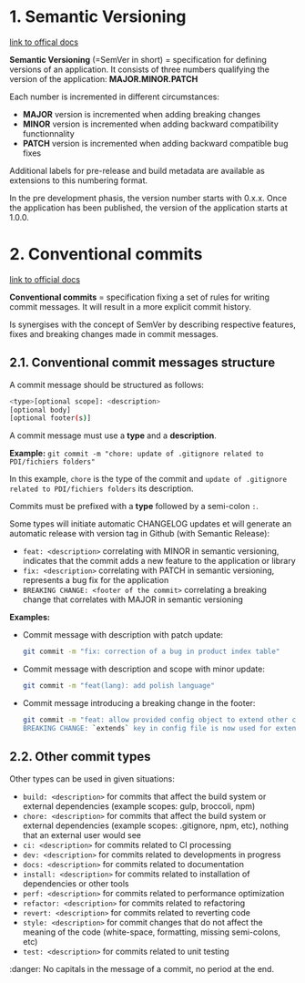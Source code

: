 # 1. Semantic Versioning

[link to offical docs](https://semver.org/)

**Semantic Versioning** (=SemVer in short) = specification for defining versions of an application. It consists of three numbers qualifying the version of the application: **MAJOR.MINOR.PATCH**

Each number is incremented in different circumstances:
- **MAJOR** version is incremented when adding breaking changes
- **MINOR** version is incremented when adding backward compatibility functionnality
- **PATCH** version is incremented when adding backward compatible bug fixes

Additional labels for pre-release and build metadata are available as extensions to this numbering format.

In the pre development phasis, the version number starts with 0.x.x. Once the application has been published, the version of the application starts at 1.0.0.

# 2. Conventional commits

[link to official docs](https://www.conventionalcommits.org/en/v1.0.0/)

**Conventional commits** = specification fixing a set of rules for writing commit messages. It will result in a more explicit commit history.

Is synergises with the concept of SemVer by describing respective features, fixes and breaking changes made in commit messages.

## 2.1. Conventional commit messages structure

A commit message should be structured as follows:
```sh
<type>[optional scope]: <description>
[optional body]
[optional footer(s)]
```

A commit message must use a **type** and a **description**.

**Example:** `git commit -m "chore: update of .gitignore related to PDI/fichiers folders"`

In this example, `chore` is the type of the commit and `update of .gitignore related to PDI/fichiers folders` its description.

Commits must be prefixed with a **type** followed by a semi-colon `:`.

Some types will initiate automatic CHANGELOG updates et will generate an automatic release with version tag in Github (with Semantic Release):

- `feat: <description>` correlating with MINOR in semantic versioning, indicates that the commit adds a new feature to the application or library
- `fix: <description>` correlating with PATCH in semantic versioning, represents a bug fix for the application
- `BREAKING CHANGE: <footer of the commit>` correlating a breaking change that correlates with MAJOR in semantic versioning

**Examples:**
- Commit message with description with patch update:
    ```sh
    git commit -m "fix: correction of a bug in product index table"
    ```
- Commit message with description and scope with minor update:
    ```sh
    git commit -m "feat(lang): add polish language"
    ```
- Commit message introducing a breaking change in the footer:
    ```sh
    git commit -m "feat: allow provided config object to extend other configs
    BREAKING CHANGE: `extends` key in config file is now used for extending other config files"
    ```

## 2.2. Other commit types

Other types can be used in given situations:

- `build: <description>` for commits that affect the build system or external dependencies (example scopes: gulp, broccoli, npm)
- `chore: <description>` for commits that affect the build system or external dependencies (example scopes: .gitignore, npm, etc), nothing that an external user would see
- `ci: <description>` for commits related to CI processing
- `dev: <description>` for commits related to developments in progress
- `docs: <description>` for commits related to documentation
- `install: <description>` for commits related to installation of dependencies or other tools
- `perf: <description>` for commits related to performance optimization
- `refactor: <description>` for commits related to refactoring
- `revert: <description>` for commits related to reverting code
- `style: <description>` for commit changes that do not affect the meaning of the code (white-space, formatting, missing semi-colons, etc)
- `test: <description>` for commits related to unit testing

:danger: No capitals in the message of a commit, no period at the end.